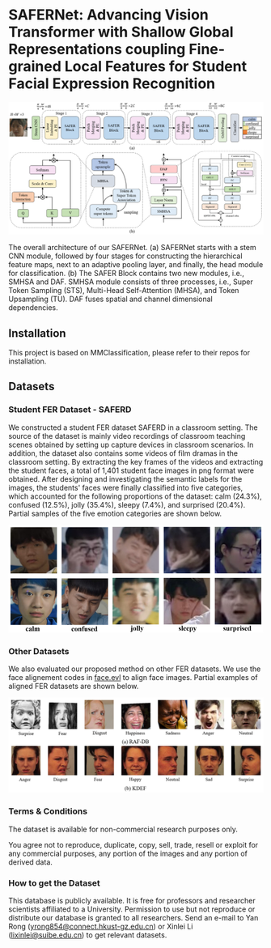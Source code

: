  # SAFERNet: Advancing Vision Transformer with Shallow Global Representations coupling Fine-grained Local Features for Student Facial Expression Recognition
 
 <img src="https://github.com/ryy068/SAFERNet/blob/main/models/SAFERNet.png" width="710px">

 
The overall architecture of our SAFERNet. (a) SAFERNet starts with a stem CNN module, followed by four stages for constructing the hierarchical feature maps, next to an adaptive pooling layer, and finally, the head module for classification. (b) The SAFER Block contains two new modules, i.e., SMHSA and DAF. SMHSA module consists of three processes, i.e., Super Token Sampling (STS), Multi-Head Self-Attention (MHSA), and Token Upsampling (TU). DAF fuses spatial and channel dimensional dependencies.

 ## Installation

This project is based on MMClassification, please refer to their repos for installation.

 ## Datasets

 ### Student FER Dataset - SAFERD
We constructed a student FER dataset SAFERD in a classroom setting. The source of the dataset is mainly video recordings of classroom teaching scenes obtained by setting up capture devices in classroom scenarios. In addition, the dataset also contains some videos of film dramas in the classroom setting. By extracting the key frames of the videos and extracting the student faces, a total of 1,401 student face images in png format were obtained. After designing and investigating the semantic labels for the images, the students' faces were finally classified into five categories, which accounted for the following proportions of the dataset: calm (24.3\%), confused (12.5\%), jolly (35.4\%), sleepy (7.4\%), and surprised (20.4\%). Partial samples of the five emotion categories are shown below.

<img src="https://github.com/ryy068/SAFERNet/blob/main/data/SAFERD.png" width="510px">

 ### Other Datasets
We also evaluated our proposed method on other FER datasets. We use the face alignement codes in [face.evl](https://github.com/ZhaoJ9014/face.evoLVe/#Face-Alignment) to align face images. Partial examples of aligned FER datasets are shown below.

<img src="https://github.com/ryy068/SAFERNet/blob/main/data/aligned_FER.png" width="710px">

 ### Terms & Conditions
The dataset is available for non-commercial research purposes only.

You agree not to reproduce, duplicate, copy, sell, trade, resell or exploit for any commercial purposes, any portion of the images and any portion of derived data.

 ### How to get the Dataset
This database is publicly available. It is free for professors and researcher scientists affiliated to a University. Permission to use but not reproduce or distribute our database is granted to all researchers. Send an e-mail to Yan Rong (yrong854@connect.hkust-gz.edu.cn) or Xinlei Li (lixinlei@suibe.edu.cn) to get relevant datasets.



 
